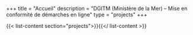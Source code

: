 +++
title = "Accueil"
description = "DGITM (Ministère de la Mer) – Mise en conformité de démarches en ligne"
type = "projects"
+++

{{< list-content section="projects">}}{{</ list-content >}}
